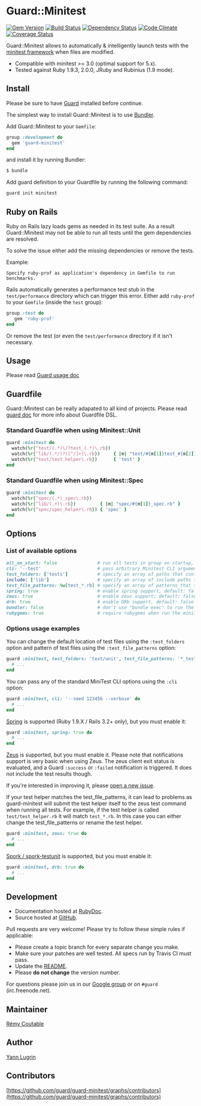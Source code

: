 # Guard::Minitest
[![Gem Version](https://badge.fury.io/rb/guard-minitest.png)](http://badge.fury.io/rb/guard-minitest) [![Build Status](https://travis-ci.org/guard/guard-minitest.png?branch=master)](https://travis-ci.org/guard/guard-minitest) [![Dependency Status](https://gemnasium.com/guard/guard-minitest.png)](https://gemnasium.com/guard/guard-minitest) [![Code Climate](https://codeclimate.com/github/guard/guard-minitest.png)](https://codeclimate.com/github/guard/guard-minitest) [![Coverage Status](https://coveralls.io/repos/guard/guard-minitest/badge.png?branch=master)](https://coveralls.io/r/guard/guard-minitest)

Guard::Minitest allows to automatically & intelligently launch tests with the
[minitest framework](https://github.com/seattlerb/minitest) when files are modified.

* Compatible with minitest >= 3.0 (optimal support for 5.x).
* Tested against Ruby 1.9.3, 2.0.0, JRuby and Rubinius (1.9 mode).

## Install

Please be sure to have [Guard](http://github.com/guard/guard) installed before continue.

The simplest way to install Guard::Minitest is to use [Bundler](http://gembundler.com/).

Add Guard::Minitest to your `Gemfile`:

```ruby
group :development do
  gem 'guard-minitest'
end
```

and install it by running Bundler:

```bash
$ bundle
```

Add guard definition to your Guardfile by running the following command:

```bash
guard init minitest
```

## Ruby on Rails

Ruby on Rails lazy loads gems as needed in its test suite.
As a result Guard::Minitest may not be able to run all tests until the gem dependencies are resolved.

To solve the issue either add the missing dependencies or remove the tests.

Example:

```
Specify ruby-prof as application's dependency in Gemfile to run benchmarks.
```

Rails automatically generates a performance test stub in the `test/performance` directory which can trigger this error.
Either add `ruby-prof` to your `Gemfile` (inside the `test` group):

```ruby
group :test do
   gem 'ruby-prof'
end
```

Or remove the test (or even the `test/performance` directory if it isn't necessary.

## Usage

Please read [Guard usage doc](http://github.com/guard/guard#readme)

## Guardfile

Guard::Minitest can be really adapated to all kind of projects.
Please read [guard doc](http://github.com/guard/guard#readme) for more info about Guardfile DSL.

### Standard Guardfile when using Minitest::Unit

```ruby
guard :minitest do
  watch(%r{^test/(.*)\/?test_(.*)\.rb})
  watch(%r{^lib/(.*/)?([^/]+)\.rb})     { |m| "test/#{m[1]}test_#{m[2]}.rb" }
  watch(%r{^test/test_helper\.rb})      { 'test' }
end
```

### Standard Guardfile when using Minitest::Spec

```ruby
guard :minitest do
  watch(%r{^spec/(.*)_spec\.rb})
  watch(%r{^lib/(.+)\.rb})         { |m| "spec/#{m[1]}_spec.rb" }
  watch(%r{^spec/spec_helper\.rb}) { 'spec' }
end
```

## Options

### List of available options

```ruby
all_on_start: false               # run all tests in group on startup, default: true
cli: '--test'                     # pass arbitrary Minitest CLI arguments, default: ''
test_folders: ['tests']           # specify an array of paths that contain test files, default: %w[test spec]
include: ['lib']                  # specify an array of include paths to the command that runs the tests
test_file_patterns: %w[test_*.rb] # specify an array of patterns that test files must match in order to be run, default: %w[*_test.rb test_*.rb *_spec.rb]
spring: true                      # enable spring support, default: false
zeus: true                        # enable zeus support; default: false
drb: true                         # enable DRb support, default: false
bundler: false                    # don't use "bundle exec" to run the minitest command, default: true
rubygems: true                    # require rubygems when run the minitest command (only if bundler is disabled), default: false
```

### Options usage examples

You can change the default location of test files using the `:test_folders` option and pattern of test files using the `:test_file_patterns` option:

```ruby
guard :minitest, test_folders: 'test/unit', test_file_patterns: '*_test.rb' do
  # ...
end
```

You can pass any of the standard MiniTest CLI options using the `:cli` option:

```ruby
guard :minitest, cli: '--seed 123456 --verbose' do
  # ...
end
```

[Spring](https://github.com/jonleighton/spring) is supported (Ruby 1.9.X / Rails 3.2+ only), but you must enable it:

```ruby
guard :minitest, spring: true do
  # ...
end
```

[Zeus](https://github.com/burke/zeus) is supported, but you must enable it.
Please note that notifications support is very basic when using Zeus. The zeus client exit status is evaluated, and
a Guard `:success` or `:failed` notification is triggered. It does not include the test results though.

If you're interested in improving it, please
[open a new issue](https://github.com/guard/guard-minitest/issues/new).

If your test helper matches the test_file_patterns, it can lead to problems
as guard-minitest will submit the test helper itself to the zeus test
command when running all tests. For example, if the test helper is
called ``test/test_helper.rb`` it will match ``test_*.rb``. In this case you can
either change the test_file_patterns or rename the test helper.

```ruby
guard :minitest, zeus: true do
  # ...
end
```

[Spork / spork-testunit](https://github.com/sporkrb/spork-testunit) is supported, but you must enable it:

```ruby
guard :minitest, drb: true do
  # ...
end
```

## Development

* Documentation hosted at [RubyDoc](http://rubydoc.info/github/guard/guard-minitest/master/frames).
* Source hosted at [GitHub](https://github.com/guard/guard-minitest).

Pull requests are very welcome! Please try to follow these simple rules if applicable:

* Please create a topic branch for every separate change you make.
* Make sure your patches are well tested. All specs run by Travis CI must pass.
* Update the [README](https://github.com/guard/guard-minitest/blob/master/README.md).
* Please **do not change** the version number.

For questions please join us in our [Google group](http://groups.google.com/group/guard-dev) or on
`#guard` (irc.freenode.net).

## Maintainer

[Rémy Coutable](https://github.com/rymai)

## Author

[Yann Lugrin](https://github.com/yannlugrin)

## Contributors

[https://github.com/guard/guard-minitest/graphs/contributors](https://github.com/guard/guard-minitest/graphs/contributors)
